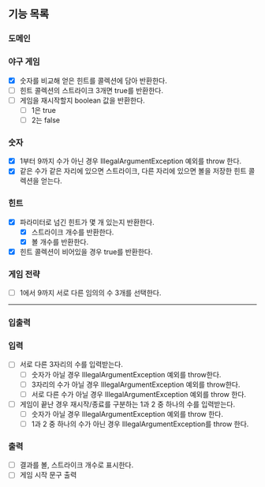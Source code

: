 ## 기능 목록

### 도메인

### 야구 게임

- [x] 숫자를 비교해 얻은 힌트를 콜렉션에 담아 반환한다.
- [ ] 힌트 콜렉션의 스트라이크 3개면 true를 반환한다.
- [ ] 게임을 재시작할지 boolean 값을 반환한다.
    - [ ] 1은 true
    - [ ] 2는 false

### 숫자

- [x] 1부터 9까지 수가 아닌 경우 IllegalArgumentException 예외를 throw 한다.
- [x] 같은 수가 같은 자리에 있으면 스트라이크, 다른 자리에 있으면 볼을 저장한 힌트 콜렉션을 얻는다.

### 힌트

- [x] 파라미터로 넘긴 힌트가 몇 개 있는지 반환한다.
    - [x] 스트라이크 개수를 반환한다.
    - [x] 볼 개수를 반환한다.
- [x] 힌트 콜렉션이 비어있을 경우 true를 반환한다.

### 게임 전략

- [ ] 1에서 9까지 서로 다른 임의의 수 3개를 선택한다.

<hr>

### 입출력

### 입력

- [ ] 서로 다른 3자리의 수를 입력받는다.
    - [ ] 숫자가 아닐 경우 IllegalArgumentException 예외를 throw한다.
    - [ ] 3자리의 수가 아닐 경우 IllegalArgumentException 예외를 throw한다.
    - [ ] 서로 다른 수가 아닐 경우 IllegalArgumentException 예외를 throw 한다.

- [ ] 게임이 끝난 경우 재시작/종료를 구분하는 1과 2 중 하나의 수를 입력받는다.
    - [ ] 숫자가 아닐 경우 IllegalArgumentException 예외를 throw 한다.
    - [ ] 1과 2 중 하나의 수가 아닌 경우 IllegalArgumentException를 throw 한다.

### 출력

- [ ] 결과를 볼, 스트라이크 개수로 표시한다.
- [ ] 게임 시작 문구 출력
